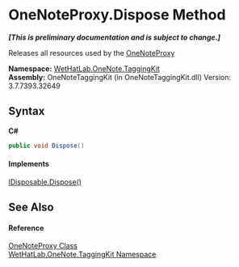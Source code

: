 # OneNoteProxy.Dispose Method 
 _**\[This is preliminary documentation and is subject to change.\]**_

Releases all resources used by the <a href="a46a793f-b110-250f-657a-ecb64aa3bbf7.md">OneNoteProxy</a>

**Namespace:**&nbsp;<a href="4e00c8ac-fc03-0e6d-d2fd-b2c7565a9aa0.md">WetHatLab.OneNote.TaggingKit</a><br />**Assembly:**&nbsp;OneNoteTaggingKit (in OneNoteTaggingKit.dll) Version: 3.7.7393.32649

## Syntax

**C#**<br />
``` C#
public void Dispose()
```


#### Implements
<a href="http://msdn2.microsoft.com/en-us/library/es4s3w1d" target="_blank">IDisposable.Dispose()</a><br />

## See Also


#### Reference
<a href="a46a793f-b110-250f-657a-ecb64aa3bbf7.md">OneNoteProxy Class</a><br /><a href="4e00c8ac-fc03-0e6d-d2fd-b2c7565a9aa0.md">WetHatLab.OneNote.TaggingKit Namespace</a><br />